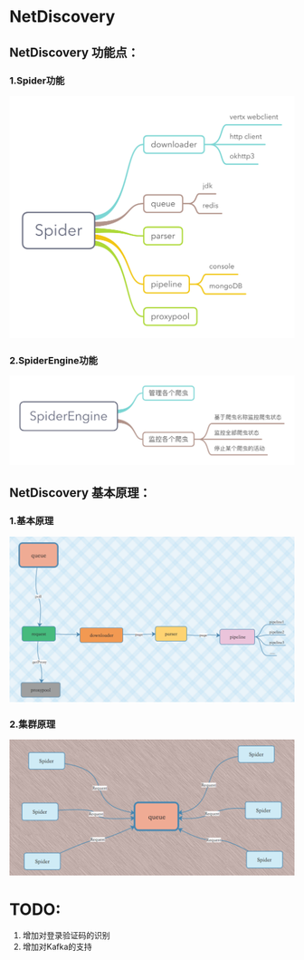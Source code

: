 # NetDiscovery

## NetDiscovery 功能点：
### 1.Spider功能

![](Spider.png)

### 2.SpiderEngine功能
![](SpiderEngine.png)


## NetDiscovery 基本原理：
### 1.基本原理
![](basic_principle.png)

### 2.集群原理
![](cluster_principle.png)

# TODO:
1. 增加对登录验证码的识别
2. 增加对Kafka的支持
